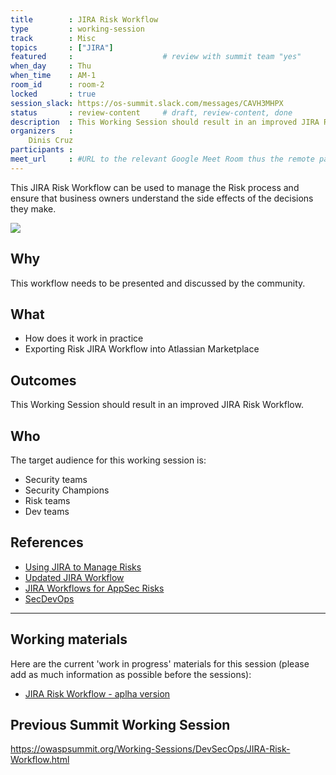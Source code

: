 ```yaml
---
title        : JIRA Risk Workflow
type         : working-session
track        : Misc
topics       : ["JIRA"]
featured     :                    # review with summit team "yes"
when_day     : Thu
when_time    : AM-1
room_id      : room-2
locked       : true
session_slack: https://os-summit.slack.com/messages/CAVH3MHPX
status       : review-content     # draft, review-content, done
description  : This Working Session should result in an improved JIRA Risk Workflow
organizers   :
    Dinis Cruz
participants :
meet_url     : #URL to the relevant Google Meet Room thus the remote participants can join a session
---
```


This JIRA Risk Workflow can be used to manage the Risk process and ensure that business owners understand the side effects of the decisions they make.

![](https://image.slidesharecdn.com/usingjiratomanagerisks-v1-160630164521/95/using-jira-to-manage-risks-v10-owasp-app-sec-eu-june-2016-27-638.jpg?cb=1467305140)


## Why

This workflow needs to be presented and discussed by the community.

## What

 - How does it work in practice
 - Exporting Risk JIRA Workflow into Atlassian Marketplace

## Outcomes

This Working Session should result in an improved JIRA Risk Workflow.

## Who

The target audience for this working session is:

  - Security teams
  - Security Champions
  - Risk teams
  - Dev teams

## References

- [Using JIRA to Manage Risks](https://2016.appsec.eu/wp-content/uploads/2016/07/AppSecEU2016-Dinis-Cruz-Using-Jira-To-Manage-Risks.pdf)
- [Updated JIRA Workflow](http://blog.diniscruz.com/2016/03/updated-jira-risk-workflow-now-with.html)
- [JIRA Workflows for AppSec Risks](http://blog.diniscruz.com/2015/12/jira-workflows-for-handing-appsec-risks.html)
- [SecDevOps](https://leanpub.com/secdevops)

---

## Working materials

Here are the current 'work in progress' materials for this session (please add as much information as possible before the sessions):
- [JIRA Risk Workflow - aplha version](http://blog.diniscruz.com/2016/10/jira-risk-workflow-book-alpha-version.html)


## Previous Summit Working Session

https://owaspsummit.org/Working-Sessions/DevSecOps/JIRA-Risk-Workflow.html
